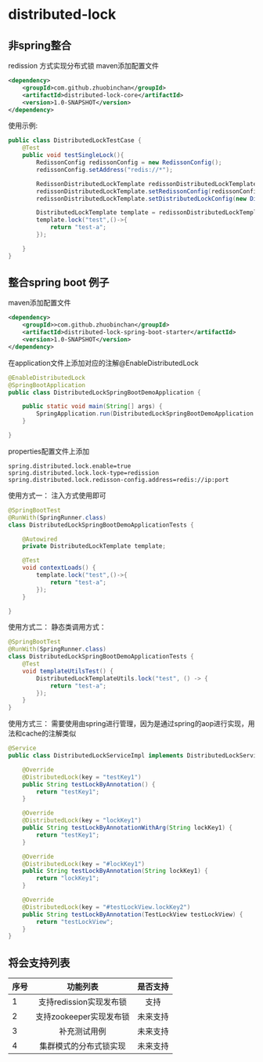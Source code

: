 # distributed-lock

## 非spring整合
redission 方式实现分布式锁
maven添加配置文件
```xml
<dependency>
    <groupId>com.github.zhuobinchan</groupId>
    <artifactId>distributed-lock-core</artifactId>
    <version>1.0-SNAPSHOT</version>
</dependency>
```

使用示例:
```java
public class DistributedLockTestCase {
    @Test
    public void testSingleLock(){
        RedissonConfig redissonConfig = new RedissonConfig();
        redissonConfig.setAddress("redis://*");

        RedissonDistributedLockTemplate redissonDistributedLockTemplate = new RedissonDistributedLockTemplate();
        redissonDistributedLockTemplate.setRedissonConfig(redissonConfig);
        redissonDistributedLockTemplate.setDistributedLockConfig(new DistributedLockConfig());

        DistributedLockTemplate template = redissonDistributedLockTemplate;
        template.lock("test",()->{
            return "test-a";
        });

    }
}
```


## 整合spring boot 例子
maven添加配置文件
```xml
<dependency>
	<groupId>>com.github.zhuobinchan</groupId>
	<artifactId>distributed-lock-spring-boot-starter</artifactId>
	<version>1.0-SNAPSHOT</version>
</dependency>
```

在application文件上添加对应的注解@EnableDistributedLock
```java
@EnableDistributedLock
@SpringBootApplication
public class DistributedLockSpringBootDemoApplication {

	public static void main(String[] args) {
		SpringApplication.run(DistributedLockSpringBootDemoApplication.class, args);
	}

}
```

properties配置文件上添加
```properties
spring.distributed.lock.enable=true
spring.distributed.lock.lock-type=redission
spring.distributed.lock.redisson-config.address=redis://ip:port
```

使用方式一：
注入方式使用即可
```java
@SpringBootTest
@RunWith(SpringRunner.class)
class DistributedLockSpringBootDemoApplicationTests {

	@Autowired
	private DistributedLockTemplate template;

	@Test
	void contextLoads() {
		template.lock("test",()->{
			return "test-a";
		});
	}

}
```

使用方式二：
静态类调用方式：
```java
@SpringBootTest
@RunWith(SpringRunner.class)
class DistributedLockSpringBootDemoApplicationTests {
    @Test
    void templateUtilsTest() {
        DistributedLockTemplateUtils.lock("test", () -> {
            return "test-a";
        });
    }
}
```

使用方式三：
需要使用由spring进行管理，因为是通过spring的aop进行实现，用法和cache的注解类似
```java
@Service
public class DistributedLockServiceImpl implements DistributedLockService {

    @Override
    @DistributedLock(key = "testKey1")
    public String testLockByAnnotation() {
        return "testKey1";
    }

    @Override
    @DistributedLock(key = "lockKey1")
    public String testLockByAnnotationWithArg(String lockKey1) {
        return "testKey1";
    }

    @Override
    @DistributedLock(key = "#lockKey1")
    public String testLockByAnnotation(String lockKey1) {
        return "lockKey1";
    }

    @Override
    @DistributedLock(key = "#testLockView.lockKey2")
    public String testLockByAnnotation(TestLockView testLockView) {
        return "testLockView";
    }
}
```

## 将会支持列表

 序号      | 功能列表     | 是否支持  
 -------- | :-----------:  | :-----------: 
 1     | 支持redission实现发布锁     | 支持  
 2     | 支持zookeeper实现发布锁     | 未来支持
 3     | 补充测试用例     | 未来支持
 4     | 集群模式的分布式锁实现     | 未来支持